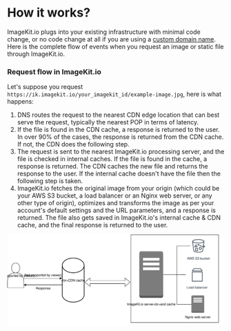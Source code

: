 # How it works?

ImageKit.io plugs into your existing infrastructure with minimal code change, or no code change at all if you are using a [custom domain name](../testing-and-infrastructure-setup/using-custom-domain-name.md). Here is the complete flow of events when you request an image or static file through ImageKit.io.

### Request flow in ImageKit.io

Let's suppose you request `https://ik.imagekit.io/your_imagekit_id/example-image.jpg`, here is what happens:

1. DNS routes the request to the nearest CDN edge location that can best serve the request, typically the nearest POP in terms of latency.
2. If the file is found in the CDN cache, a response is returned to the user. In over 90% of the cases, the response is returned from the CDN cache. If not, the CDN does the following step.
3. The request is sent to the nearest ImageKit.io processing server, and the file is checked in internal caches. If the file is found in the cache, a response is returned. The CDN caches the new file and returns the response to the user. If the internal cache doesn't have the file then the following step is taken.
4. ImageKit.io fetches the original image from your origin \(which could be your AWS S3 bucket, a load balancer or an Nginx web server, or any other type of origin\), optimizes and transforms the image as per your account's default settings and the URL parameters, and a response is returned. The file also gets saved in ImageKit.io's internal cache & CDN cache, and the final response is returned to the user.

![Request flow in ImageKit.io](../.gitbook/assets/ruupjpvvrhwj2xnjnxlv.svg)

